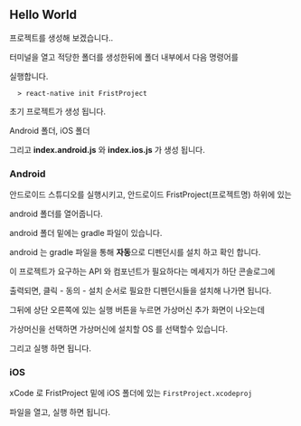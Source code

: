 ## Hello World

프로젝트를 생성해 보겠습니다..

터미널을 열고 적당한 폴더를 생성한뒤에 폴더 내부에서 다음 명령어를

실행합니다.

```shell
  > react-native init FristProject
```

초기 프로젝트가 생성 됩니다.

Android 폴더, iOS 폴더

그리고 **index.android.js** 와 **index.ios.js** 가 생성 됩니다.

### Android

안드로이드 스튜디오를 실행시키고, 안드로이드 FristProject(프로젝트명) 하위에 있는

android 폴더를 열어줍니다.

android 폴더 밑에는 gradle 파일이 있습니다.

android 는 gradle 파일을 통해 **자동**으로 디펜던시를 설치 하고 확인 합니다.

이 프로젝트가 요구하는 API 와 컴포넌트가 필요하다는 메세지가 하단 콘솔로그에

출력되면, 클릭 - 동의 - 설치 순서로 필요한 디펜던시들을 설치해 나가면 됩니다.

그뒤에 상단 오른쪽에 있는 실행 버튼을 누르면 가상머신 추가 화면이 나오는데

가상머신을 선택하면 가상머신에 설치할 OS 를 선택할수 있습니다.

그리고 실행 하면 됩니다.

### iOS

xCode 로 FristProject 밑에 iOS 폴더에 있는 `FirstProject.xcodeproj`

파일을 열고, 실행 하면 됩니다.
